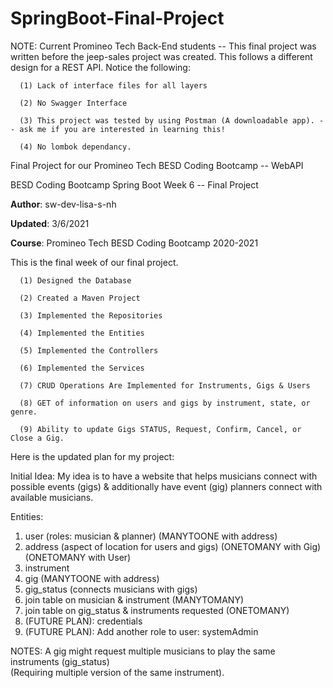 # SpringBoot-Final-Project

NOTE:  Current Promineo Tech Back-End students -- This final project was written before the jeep-sales project was created.  This follows a different design for a REST API.  Notice the following:

      (1) Lack of interface files for all layers
      
      (2) No Swagger Interface
      
      (3) This project was tested by using Postman (A downloadable app). -- ask me if you are interested in learning this!
      
      (4) No lombok dependancy.
      
      
Final Project for our Promineo Tech BESD Coding Bootcamp -- WebAPI 

BESD Coding Bootcamp Spring Boot Week 6 -- Final Project 

**Author**:  sw-dev-lisa-s-nh

**Updated**:  3/6/2021

**Course**:   Promineo Tech BESD Coding Bootcamp 2020-2021

This is the final week of our final project.   

      (1) Designed the Database
      
      (2) Created a Maven Project
      
      (3) Implemented the Repositories
      
      (4) Implemented the Entities
      
      (5) Implemented the Controllers
      
      (6) Implemented the Services
      
      (7) CRUD Operations Are Implemented for Instruments, Gigs & Users

      (8) GET of information on users and gigs by instrument, state, or genre.
      
      (9) Ability to update Gigs STATUS, Request, Confirm, Cancel, or Close a Gig.
      
      
Here is the updated plan for my project:

Initial Idea: My idea is to have a website that helps musicians connect with possible events (gigs) 
& additionally have event (gig) planners connect with available musicians.  

Entities:  
1.  user (roles: musician & planner) (MANYTOONE with address)
2.  address (aspect of location for users and gigs) (ONETOMANY with Gig) (ONETOMANY with User) 
3.  instrument
4.  gig (MANYTOONE with address)
5.  gig_status (connects musicians with gigs)
6.  join table on musician & instrument (MANYTOMANY)
7.  join table on gig_status & instruments requested (ONETOMANY)
8.  (FUTURE PLAN):  credentials
9.  (FUTURE PLAN):  Add another role to user:  systemAdmin

NOTES:  A gig might request multiple musicians to play the same instruments (gig_status)   
(Requiring multiple version of the same instrument).
